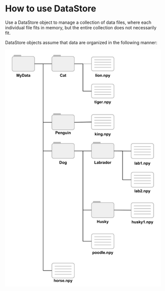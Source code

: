 # How to use DataStore

Use a DataStore object to manage a collection of data files, where each individual file fits in memory, but the entire collection does not necessarily fit.

DataStore objects assume that data are organized in the following manner:

![DataStore file tree](datastore_filetree.jpg)
